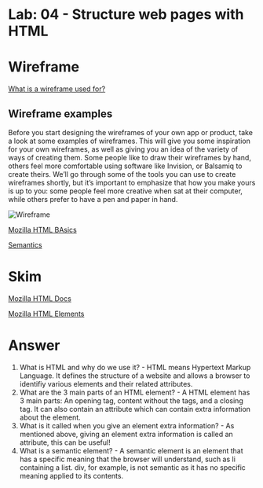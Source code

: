 # Lab: 04 - Structure web pages with HTML #

# Wireframe #
[What is a wireframe used for?](https://careerfoundry.com/en/blog/ux-design/how-to-create-your-first-wireframe/)

## Wireframe examples ##
Before you start designing the wireframes of your own app or product, take a look at some examples of wireframes. This will give you some inspiration for your own wireframes, as well as giving you an idea of the variety of ways of creating them. Some people like to draw their wireframes by hand, others feel more comfortable using software like Invision, or Balsamiq to create theirs. We’ll go through some of the tools you can use to create wireframes shortly, but it’s important to emphasize that how you make yours is up to you: some people feel more creative when sat at their computer, while others prefer to have a pen and paper in hand.
    
<img src="https://dpbnri2zg3lc2.cloudfront.net/en/wp-content/uploads/old-blog-uploads/versions/samuel-student-wireframe---x----972-715x---.png" alt="Wireframe"></img>

[Mozilla HTML BAsics](https://developer.mozilla.org/en-US/docs/Learn/Getting_started_with_the_web/HTML_basics)

[Semantics](https://developer.mozilla.org/en-US/docs/Glossary/Semantics)

# Skim #
[Mozilla HTML Docs](https://developer.mozilla.org/en-US/docs/Web/HTML)

[Mozilla HTML Elements](https://developer.mozilla.org/en-US/docs/Web/HTML/Element)


# Answer #
1. What is HTML and why do we use it? -  HTML means Hypertext Markup Language. It defines the structure of a website and allows a browser to identifiy various elements and their related attributes.
2. What are the 3 main parts of an HTML element? - A HTML element has 3 main parts: An opening tag, content without the tags, and a closing tag. It can also contain an attribute which can contain extra information about the element.
3. What is it called when you give an element extra information?  - As mentioned above, giving an element extra information is called an attribute, this can be useful!
4. What is a semantic element? -  A semantic element is an element that has a specific meaning that the browser will understand, such as li containing a list. div, for example, is not semantic as it has no specific meaning applied to its contents.